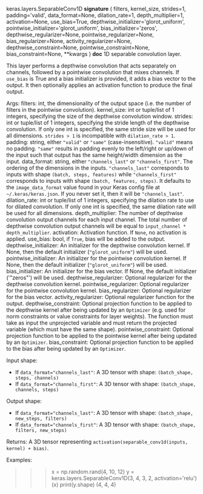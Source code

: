 keras.layers.SeparableConv1D
__signature__
(
  filters,
  kernel_size,
  strides=1,
  padding='valid',
  data_format=None,
  dilation_rate=1,
  depth_multiplier=1,
  activation=None,
  use_bias=True,
  depthwise_initializer='glorot_uniform',
  pointwise_initializer='glorot_uniform',
  bias_initializer='zeros',
  depthwise_regularizer=None,
  pointwise_regularizer=None,
  bias_regularizer=None,
  activity_regularizer=None,
  depthwise_constraint=None,
  pointwise_constraint=None,
  bias_constraint=None,
  **kwargs
)
__doc__
1D separable convolution layer.

This layer performs a depthwise convolution that acts separately on
channels, followed by a pointwise convolution that mixes channels.
If `use_bias` is True and a bias initializer is provided,
it adds a bias vector to the output. It then optionally applies an
activation function to produce the final output.

Args:
    filters: int, the dimensionality of the output space (i.e. the number
        of filters in the pointwise convolution).
    kernel_size: int or tuple/list of 1 integers, specifying the size of the
        depthwise convolution window.
    strides: int or tuple/list of 1 integers, specifying the stride length
        of the depthwise convolution. If only one int is specified, the same
        stride size will be used for all dimensions. `strides > 1` is
        incompatible with `dilation_rate > 1`.
    padding: string, either `"valid"` or `"same"` (case-insensitive).
        `"valid"` means no padding. `"same"` results in padding evenly to
        the left/right or up/down of the input such that output has the same
        height/width dimension as the input.
    data_format: string, either `"channels_last"` or `"channels_first"`.
        The ordering of the dimensions in the inputs. `"channels_last"`
        corresponds to inputs with shape `(batch, steps, features)`
        while `"channels_first"` corresponds to inputs with shape
        `(batch, features, steps)`. It defaults to the `image_data_format`
        value found in your Keras config file at `~/.keras/keras.json`.
        If you never set it, then it will be `"channels_last"`.
    dilation_rate: int or tuple/list of 1 integers, specifying the dilation
        rate to use for dilated convolution. If only one int is specified,
        the same dilation rate will be used for all dimensions.
     depth_multiplier: The number of depthwise convolution output channels
        for each input channel. The total number of depthwise convolution
        output channels will be equal to `input_channel * depth_multiplier`.
    activation: Activation function. If `None`, no activation is applied.
    use_bias: bool, if `True`, bias will be added to the output.
    depthwise_initializer: An initializer for the depthwise convolution
        kernel. If None, then the default initializer (`"glorot_uniform"`)
        will be used.
    pointwise_initializer: An initializer for the pointwise convolution
        kernel. If None, then the default initializer (`"glorot_uniform"`)
        will be used.
    bias_initializer: An initializer for the bias vector. If None, the
        default initializer ('"zeros"') will be used.
    depthwise_regularizer: Optional regularizer for the depthwise
        convolution kernel.
    pointwise_regularizer: Optional regularizer for the pointwise
        convolution kernel.
    bias_regularizer: Optional regularizer for the bias vector.
    activity_regularizer: Optional regularizer function for the output.
    depthwise_constraint: Optional projection function to be applied to the
        depthwise kernel after being updated by an `Optimizer` (e.g. used
        for norm constraints or value constraints for layer weights). The
        function must take as input the unprojected variable and must return
        the projected variable (which must have the same shape).
    pointwise_constraint: Optional projection function to be applied to the
        pointwise kernel after being updated by an `Optimizer`.
    bias_constraint: Optional projection function to be applied to the
        bias after being updated by an `Optimizer`.

Input shape:
- If `data_format="channels_last"`:
    A 3D tensor with shape: `(batch_shape, steps, channels)`
- If `data_format="channels_first"`:
    A 3D tensor with shape: `(batch_shape, channels, steps)`

Output shape:
- If `data_format="channels_last"`:
    A 3D tensor with shape: `(batch_shape, new_steps, filters)`
- If `data_format="channels_first"`:
    A 3D tensor with shape: `(batch_shape, filters, new_steps)`

Returns:
    A 3D tensor representing
    `activation(separable_conv1d(inputs, kernel) + bias)`.

Examples:

>>> x = np.random.rand(4, 10, 12)
>>> y = keras.layers.SeparableConv1D(3, 4, 3, 2, activation='relu')(x)
>>> print(y.shape)
(4, 4, 4)
